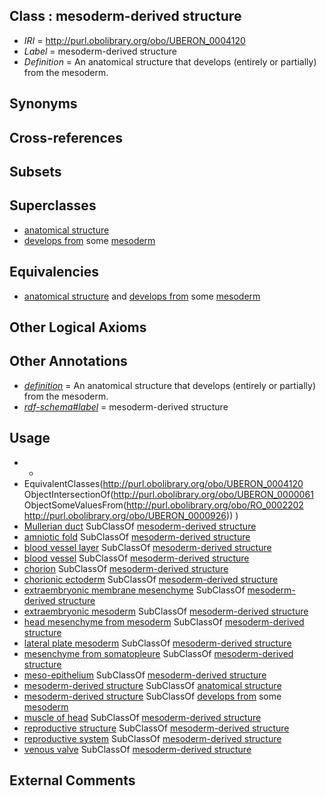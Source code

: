 
## Class : mesoderm-derived structure

 * *IRI* = http://purl.obolibrary.org/obo/UBERON_0004120
 * *Label* = mesoderm-derived structure
 * *Definition* = An anatomical structure that develops (entirely or partially) from the mesoderm.

## Synonyms


## Cross-references


## Subsets


## Superclasses

 * [anatomical structure](../../UBERON/61/UBERON_0000061.md)
 * [develops from](../../RO/02/RO_0002202.md) some [mesoderm](../../UBERON/26/UBERON_0000926.md)

## Equivalencies

 * [anatomical structure](../../UBERON/61/UBERON_0000061.md) and [develops from](../../RO/02/RO_0002202.md) some [mesoderm](../../UBERON/26/UBERON_0000926.md)

## Other Logical Axioms


## Other Annotations

 * *[definition](../../IAO/15/IAO_0000115.md)* = An anatomical structure that develops (entirely or partially) from the mesoderm.
 * *[rdf-schema#label](../../el/rdf-schema#label.md)* = mesoderm-derived structure

## Usage

 * -
 * EquivalentClasses(<http://purl.obolibrary.org/obo/UBERON_0004120> ObjectIntersectionOf(<http://purl.obolibrary.org/obo/UBERON_0000061> ObjectSomeValuesFrom(<http://purl.obolibrary.org/obo/RO_0002202> <http://purl.obolibrary.org/obo/UBERON_0000926>)) )
 * [Mullerian duct](../../UBERON/90/UBERON_0003890.md) SubClassOf [mesoderm-derived structure](../../UBERON/20/UBERON_0004120.md)
 * [amniotic fold](../../UBERON/71/UBERON_0005971.md) SubClassOf [mesoderm-derived structure](../../UBERON/20/UBERON_0004120.md)
 * [blood vessel layer](../../UBERON/97/UBERON_0004797.md) SubClassOf [mesoderm-derived structure](../../UBERON/20/UBERON_0004120.md)
 * [blood vessel](../../UBERON/81/UBERON_0001981.md) SubClassOf [mesoderm-derived structure](../../UBERON/20/UBERON_0004120.md)
 * [chorion](../../UBERON/24/UBERON_0003124.md) SubClassOf [mesoderm-derived structure](../../UBERON/20/UBERON_0004120.md)
 * [chorionic ectoderm](../../UBERON/74/UBERON_0003374.md) SubClassOf [mesoderm-derived structure](../../UBERON/20/UBERON_0004120.md)
 * [extraembryonic membrane mesenchyme](../../UBERON/33/UBERON_0010333.md) SubClassOf [mesoderm-derived structure](../../UBERON/20/UBERON_0004120.md)
 * [extraembryonic mesoderm](../../UBERON/28/UBERON_0005728.md) SubClassOf [mesoderm-derived structure](../../UBERON/20/UBERON_0004120.md)
 * [head mesenchyme from mesoderm](../../UBERON/04/UBERON_0006904.md) SubClassOf [mesoderm-derived structure](../../UBERON/20/UBERON_0004120.md)
 * [lateral plate mesoderm](../../UBERON/81/UBERON_0003081.md) SubClassOf [mesoderm-derived structure](../../UBERON/20/UBERON_0004120.md)
 * [mesenchyme from somatopleure](../../UBERON/77/UBERON_0010377.md) SubClassOf [mesoderm-derived structure](../../UBERON/20/UBERON_0004120.md)
 * [meso-epithelium](../../UBERON/75/UBERON_0012275.md) SubClassOf [mesoderm-derived structure](../../UBERON/20/UBERON_0004120.md)
 * [mesoderm-derived structure](../../UBERON/20/UBERON_0004120.md) SubClassOf [anatomical structure](../../UBERON/61/UBERON_0000061.md)
 * [mesoderm-derived structure](../../UBERON/20/UBERON_0004120.md) SubClassOf [develops from](../../RO/02/RO_0002202.md) some [mesoderm](../../UBERON/26/UBERON_0000926.md)
 * [muscle of head](../../UBERON/76/UBERON_0002376.md) SubClassOf [mesoderm-derived structure](../../UBERON/20/UBERON_0004120.md)
 * [reproductive structure](../../UBERON/56/UBERON_0005156.md) SubClassOf [mesoderm-derived structure](../../UBERON/20/UBERON_0004120.md)
 * [reproductive system](../../UBERON/90/UBERON_0000990.md) SubClassOf [mesoderm-derived structure](../../UBERON/20/UBERON_0004120.md)
 * [venous valve](../../UBERON/75/UBERON_0006675.md) SubClassOf [mesoderm-derived structure](../../UBERON/20/UBERON_0004120.md)

## External Comments

